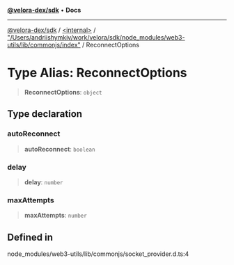 [**@velora-dex/sdk**](../../../../README.md) • **Docs**

***

[@velora-dex/sdk](../../../../globals.md) / [\<internal\>](../../../README.md) / ["/Users/andriishymkiv/work/velora/sdk/node\_modules/web3-utils/lib/commonjs/index"](../README.md) / ReconnectOptions

# Type Alias: ReconnectOptions

> **ReconnectOptions**: `object`

## Type declaration

### autoReconnect

> **autoReconnect**: `boolean`

### delay

> **delay**: `number`

### maxAttempts

> **maxAttempts**: `number`

## Defined in

node\_modules/web3-utils/lib/commonjs/socket\_provider.d.ts:4
